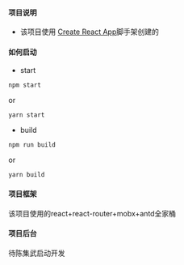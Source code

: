 #### 项目说明              
* 该项目使用 [Create React App](https://github.com/facebookincubator/create-react-app)脚手架创建的

#### 如何启动
* start
```
npm start
```
 or
```
yarn start
```
* build
```
npm run build
```
 or
```
yarn build
```

#### 项目框架

该项目使用的react+react-router+mobx+antd全家桶               

#### 项目后台

待陈集武启动开发
